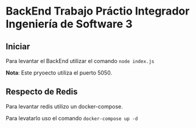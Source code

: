# BackEnd Trabajo Práctio Integrador Ingeniería de Software 3

## Iniciar 

Para levantar el BackEnd utilizar el comando `node index.js` 

**Nota**: Este pryoecto utiliza el puerto 5050.

## Respecto de Redis

Para levantar redis utilizo un docker-compose.

Para levatarlo uso el comando `docker-compose up -d` 